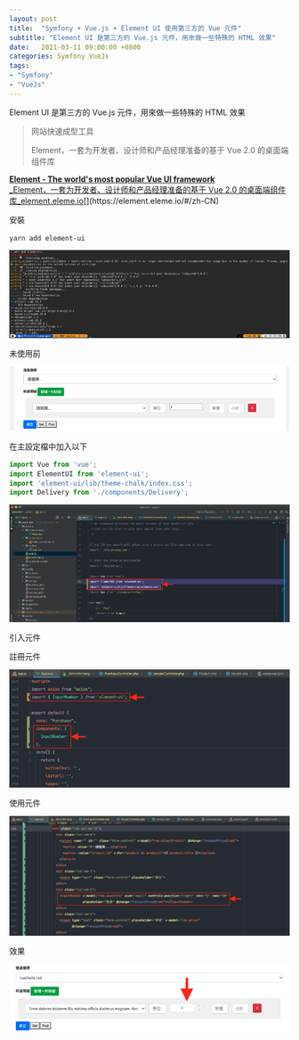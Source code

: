 ```yaml
---
layout: post
title:  "Symfony + Vue.js + Element UI 使用第三方的 Vue 元件"
subtitle: "Element UI 是第三方的 Vue.js 元件，用來做一些特殊的 HTML 效果"
date:   2021-03-11 09:00:00 +0800
categories: Symfony VueJs
tags:
- "Symfony"
- "VueJs"
---
```


Element UI 是第三方的 Vue.js 元件，用來做一些特殊的 HTML 效果

> 网站快速成型工具
>
> Element，一套为开发者、设计师和产品经理准备的基于 Vue 2.0 的桌面端组件库

[**Element - The world's most popular Vue UI framework**  
_Element，一套为开发者、设计师和产品经理准备的基于 Vue 2.0 的桌面端组件库_element.eleme.io](https://element.eleme.io/#/zh-CN "https://element.eleme.io/#/zh-CN")[](https://element.eleme.io/#/zh-CN)

安裝

`yarn add element-ui`

![](/images/medium/1__x4GRgLe133FzWGzVqyLxNA.png)

未使用前

![](/images/medium/1__ohRq11Jp4La1WrGj9deWZQ.png)

在主設定檔中加入以下

```javascript
import Vue from 'vue';  
import ElementUI from 'element-ui';  
import 'element-ui/lib/theme-chalk/index.css';  
import Delivery from './components/Delivery';
```

![](/images/medium/1__nvGdmM8XjiwYjmz__mynZ9A.png)

引入元件

註冊元件

![](/images/medium/1__leJW6NdkbyRPBEUcWOvlOQ.png)

使用元件

![](/images/medium/1__9NeUHZLuU__apiMtv4GdFrQ.png)

效果

![](/images/medium/1__9P7CP3mrENIQ__SokAxlGNg.png)